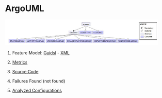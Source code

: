 # ArgoUML

![image](https://raw.githubusercontent.com/fischerJF/challenge/master/featureModel/ArgoUML.JPG)

1. Feature Model: [Guidsl](https://github.com/fischerJF/challenge/blob/master/workspace_IncLing/argouml-spl-master/model.xml) - [XML](https://github.com/fischerJF/challenge/blob/master/workspace_IncLing/argouml-spl-master/modified-model.m)

2. [Metrics](https://github.com/fischerJF/challenge/blob/master/metrics/ArgoUML.csv)

3. [Source Code](https://github.com/fischerJF/challenge/tree/master/workspace_IncLing/argouml-spl-master)

4. Failures Found (not found)

5. [Analyzed Configurations](https://github.com/fischerJF/challenge/tree/master/workspace_IncLing/Tools/All_valid_conf/ArgoUML/products)
 


